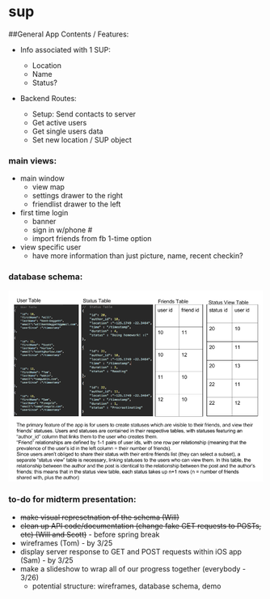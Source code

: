 # sup


##General App Contents / Features:

-	Info associated with 1 SUP:
	-	Location
	- Name
	- Status?

- Backend Routes:
	- Setup: Send contacts to server
	- Get active users
	- Get single users data
	- Set new location / SUP object

### main views:

-	main window
	-	view map
	-	settings drawer to the right
	-	friendlist drawer to the left
-	first time login
	-	banner
	-	sign in w/phone #
	-	import friends from fb 1-time option
-	view specific user
	-	have more information than just picture, name, recent checkin?
	
### database schema:
![database schema diagram](docs/sup-db-schema-diagram.png)
	

### to-do for midterm presentation:

* ~~make visual represetnation of the schema (Will)~~
* ~~clean up API code/documentation (change fake GET requests to POSTs, etc) (Will and Scott)~~ - before spring break
* wireframes (Tom) - by 3/25
* display server response to GET and POST requests within iOS app (Sam) - by 3/25
* make a slideshow to wrap all of our progress together (everybody - 3/26)
	* potential structure: wireframes, database schema, demo


